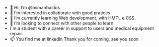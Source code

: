 - 👋 Hi, I’m @osmanbastos
- 👀 I’m interested in collaborate with good pratices
- 🌱 I’m currently learning Web development, with HMTL e CSS.
- 💞️ I’m looking to connect with other people to learn 
- I´m a student with a career in support to users and medical equipment repair.
- 📫 You find me at linkedin
Thank you for coming, see you soon
<!---
osmanbastos/osmanbastos is a ✨ special ✨ repository because its `README.md` (this file) appears on your GitHub profile.
You can click the Preview link to take a look at your changes.
--->
